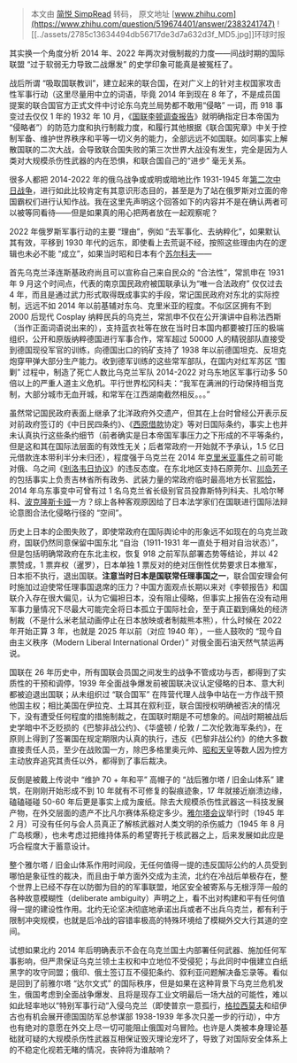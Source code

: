 > 本文由 [简悦 SimpRead](http://ksria.com/simpread/) 转码， 原文地址 [www.zhihu.com](https://www.zhihu.com/question/519674401/answer/2383241747) ![[../assets/2785c13634494db56717de3d7a632d3f_MD5.jpg]]环球时报​

其实换一个角度分析 2014 年、2022 年两次对俄制裁的力度——间战时期的国际联盟 “过于软弱无力导致二战爆发” 的史学印象可能真是被冤枉了。

战后所谓 “吸取国联教训”，建立起来的联合国，在对广义上的针对主权国家攻击性军事行动（这里尽量用中立的词语，毕竟 2014 年到现在 8 年了，不是成员国提案的联合国官方正式文件中讨论东乌克兰局势都不敢用“侵略” 一词，而 918 事变过去仅仅 1 年的 1932 年 10 月，《[国联李顿调查报告](https://www.zhihu.com/search?q=%E5%9B%BD%E8%81%94%E6%9D%8E%E9%A1%BF%E8%B0%83%E6%9F%A5%E6%8A%A5%E5%91%8A&search_source=Entity&hybrid_search_source=Entity&hybrid_search_extra=%7B%22sourceType%22%3A%22answer%22%2C%22sourceId%22%3A2383241747%7D)》就明确指定日本帝国为 “侵略者”）的防范力度和执行制裁力度，和履行其他根据《联合国宪章》中关于控制军备、维护世界秩序和平等一切义务的能力，全部远远不如国联。如同事实上解散国联的二次大战，会导致联合国失败的第三次世界大战没有发生，完全是因为人类对大规模杀伤性武器的内在恐惧，和联合国自己的“进步” 毫无关系。

很多人都把 2014-2022 年的俄乌战争或或明或暗地比作 1931-1945 年[第二次中日战争](https://www.zhihu.com/search?q=%E7%AC%AC%E4%BA%8C%E6%AC%A1%E4%B8%AD%E6%97%A5%E6%88%98%E4%BA%89&search_source=Entity&hybrid_search_source=Entity&hybrid_search_extra=%7B%22sourceType%22%3A%22answer%22%2C%22sourceId%22%3A2383241747%7D)，进行如此比较肯定有其意识形态目的，甚至是为了站在俄罗斯对立面的帝国霸权们进行认知作战。我在这里先声明这个回答如下的内容并不是在确认两者可以被等同看待——但是如果真的用心把两者放在一起观察呢？

2022 年俄罗斯军事行动的主要 “理由”，例如 “去军事化、去纳粹化”，如果默认其有效，平移到 1930 年代的远东，即使看上去荒诞不经，按照这些理由内在的逻辑也未必不能 “成立”，如果当时昭和日本有个[苏尔科夫](https://www.zhihu.com/search?q=%E8%8B%8F%E5%B0%94%E7%A7%91%E5%A4%AB&search_source=Entity&hybrid_search_source=Entity&hybrid_search_extra=%7B%22sourceType%22%3A%22answer%22%2C%22sourceId%22%3A2383241747%7D)——

首先乌克兰泽连斯基政府尚且可以宣称自己来自民众的 “合法性”，常凯申在 1931 年 9 月这个时间点，代表的南京国民政府被国联承认为“唯一合法政府” 仅仅过去 4 年，而且是通过武力形式取得既成事实的手段，常记国民政府对东北的实际控制，远远不如 2014 年以前基辅对东乌、克里米亚的程度。不似区区拥有不到 2000 后现代 Cosplay 纳粹民兵的乌克兰，常凯申不仅在公开演讲中自称法西斯（当作正面词语说出来的），支持蓝衣社等在放在当时日本国内都要被打压的极端组织，公开和原版纳粹德国进行军事合作，常军超过 50000 人的精锐部队直接受到德国现役军官的训练，向德国出口的钨矿支持了 1938 年以前德国坦克、反坦克炮穿甲弹大部分生产能力。收到德军训练的这些常军部队，在国内对红军苏区 “围剿” 过程中，制造了死亡人数比乌克兰军队 2014-2022 对乌东地区军事行动多 50 倍以上的严重人道主义危机。平行世界松冈科夫：“我军在满洲的行动保持相当克制，大部分城市无血开城，和常军在江西湖南截然相反。。。”

虽然常记国民政府表面上继承了北洋政府外交遗产，但其在上台时曾经公开表示反对前政府签订的《中日民四条约》、《[西原借款](https://www.zhihu.com/search?q=%E8%A5%BF%E5%8E%9F%E5%80%9F%E6%AC%BE&search_source=Entity&hybrid_search_source=Entity&hybrid_search_extra=%7B%22sourceType%22%3A%22answer%22%2C%22sourceId%22%3A2383241747%7D)协定》等对日国际条约，事实上也并未认真执行这些条约细节（前者确实是日本帝国军事压力之下形成的不平等条约，但是这和其在国际法层面的有效性无关；后者常政府一开始就不予承认，1.5 亿日元借款连本带利半分未归还），程度强于乌克兰在 2014 年[克里米亚事件](https://www.zhihu.com/search?q=%E5%85%8B%E9%87%8C%E7%B1%B3%E4%BA%9A%E4%BA%8B%E4%BB%B6&search_source=Entity&hybrid_search_source=Entity&hybrid_search_extra=%7B%22sourceType%22%3A%22answer%22%2C%22sourceId%22%3A2383241747%7D)之前可能对俄、乌之间《[别洛韦日协议](https://www.zhihu.com/search?q=%E5%88%AB%E6%B4%9B%E9%9F%A6%E6%97%A5%E5%8D%8F%E8%AE%AE&search_source=Entity&hybrid_search_source=Entity&hybrid_search_extra=%7B%22sourceType%22%3A%22answer%22%2C%22sourceId%22%3A2383241747%7D)》的违反态度。在东北地区支持石原莞尔、[川岛芳子](https://www.zhihu.com/search?q=%E5%B7%9D%E5%B2%9B%E8%8A%B3%E5%AD%90&search_source=Entity&hybrid_search_source=Entity&hybrid_search_extra=%7B%22sourceType%22%3A%22answer%22%2C%22sourceId%22%3A2383241747%7D)的包括事实上负责吉林省所有政务、武装力量的常政府临时最高地方长官[熙恰](https://www.zhihu.com/search?q=%E7%86%99%E6%81%B0&search_source=Entity&hybrid_search_source=Entity&hybrid_search_extra=%7B%22sourceType%22%3A%22answer%22%2C%22sourceId%22%3A2383241747%7D)，2014 年乌东事变中可曾有过 1 名乌克兰省长级别官员投靠斯特列科夫、扎哈尔琴科、[波克隆斯卡娅](https://www.zhihu.com/search?q=%E6%B3%A2%E5%85%8B%E9%9A%86%E6%96%AF%E5%8D%A1%E5%A8%85&search_source=Entity&hybrid_search_source=Entity&hybrid_search_extra=%7B%22sourceType%22%3A%22answer%22%2C%22sourceId%22%3A2383241747%7D)一方？综上各种客观原因给了日本法学家们在国联进行国际法辩论意图合法化侵略行径的 “空间”。

历史上日本的企图失败了，即使常政府在国际舆论中的形象远不如现在的乌克兰政府，国联仍然同意保留中国东北 “自治（1911-1931 年一直处于相对自治状态）”，但是包括明确常政府在东北主权，恢复 918 之前军队部署态势等结论，并以 42 票赞成，1 票弃权（暹罗），日本单独 1 票反对的绝对压倒性优势要求日本撤军，日本拒不执行，退出国联。**注意当时日本是国联常任理事国之一**，联合国安理会何时施加过迫使常任理事国退席的压力？中国方面观点长期以来对《李顿报告》和国联介入存在很大偏见，认为它偏袒日本，没有阻止侵略，但事实上报告在没有动用军事力量情况下尽最大可能完全将日本孤立于国际社会，至于真正戳到痛处的经济制裁（不是什么米老鼠动画停止在日本放映或者制裁熊本熊），什么时候在 2022 年开始正算 3 年，也就是 2025 年以前（对应 1940 年），一些人鼓吹的 “现今自由主义秩序（Modern Liberal International Order）” 对俄全面石油天然气禁运再说。

国联在 26 年历史中，所有国联会员国之间发生的战争不管成功与否，都得到了实质性的干预和调停，1939 年全面战争爆发前被国联决议认定侵略的日本、意大利都被迫退出国联；从未组织过 “联合国军” 在阵营代理人战争中站在一方作战干预他国主权；相比美国在伊拉克、土耳其在叙利亚，联合国授权明确被否决的情况下，没有遭受任何程度的措施制裁之，在国联时期是不可想象的。间战时期被战后史学暗中不乏贬损的《巴黎非战公约》、《华盛顿 / 伦敦 / 二次伦敦海军条约》，在原则上得到了签署国在规定期限内认真的执行，违反《巴黎非战公约》的绝大多数直接责任人员，至少在战败国一方，除巴多格里奥元帅、[昭和天皇](https://www.zhihu.com/search?q=%E6%98%AD%E5%92%8C%E5%A4%A9%E7%9A%87&search_source=Entity&hybrid_search_source=Entity&hybrid_search_extra=%7B%22sourceType%22%3A%22answer%22%2C%22sourceId%22%3A2383241747%7D)等数人因为控方主动放弃追究其责任以外，都得到了事后裁决。

反倒是被戴上传说中 “维护 70 + 年和平” 高帽子的 “战后雅尔塔 / 旧金山体系” 建筑，在刚刚开始形成不到 10 年就有不可修复的裂痕迹象，17 年就接近崩溃边缘，磕磕碰碰 50-60 年后更是事实上成为废纸。除去大规模杀伤性武器这一科技发展产物，在外交层面的遗产不比凡尔赛体系稳定多少。[雅尔塔会议](https://www.zhihu.com/search?q=%E9%9B%85%E5%B0%94%E5%A1%94%E4%BC%9A%E8%AE%AE&search_source=Entity&hybrid_search_source=Entity&hybrid_search_extra=%7B%22sourceType%22%3A%22answer%22%2C%22sourceId%22%3A2383241747%7D)举行时（1945 年 2 月）可没有任何与会人员真正了解核武器对人类文明的杀伤威力（1945 年 8 月广岛核爆），也未考虑过把维持体系的希望寄托于核武器之上，后来发展如此应是巧合程度大于蓄意设计。

整个雅尔塔 / 旧金山体系作用时间段，无任何值得一提的违反国际公约的人员受到哪怕是象征性的裁决，而且由于单方面外交成为主流，北约在冷战后单极存在，整个世界上已经不存在以防御为目的的军事联盟，地区安全被寄系与无根浮萍一般的各种故意模糊性（deliberate ambiguity）声明之上，看不出对构建和平有任何值得一提的建设性作用。北约无论坚决彻底地承诺出兵或者不出兵乌克兰，都有利于限制冲突规模，也就是后冷战的容错率极高的特殊环境给了模糊外交大行其道的空间。

试想如果北约 2014 年后明确表示不会在乌克兰国土内部署任何武器、施加任何军事影响，但严肃保证乌克兰领土主权和中立地位不受侵犯；与此同时中俄建立白纸黑字的攻守同盟；俄印、俄土签订互不侵犯条约、叙利亚问题解决备忘录等。看似是回到了前雅尔塔 “达尔文式” 的国际秩序，但是如果在这种背景下乌克兰危机发生，俄国考虑到全面战争爆发、且将是现存工业文明最后一场大战的可能性，难以如此轻率地以“特别军事行动“入侵乌克兰（即使普京一意孤行，[格拉西莫夫](https://www.zhihu.com/search?q=%E6%A0%BC%E6%8B%89%E8%A5%BF%E8%8E%AB%E5%A4%AB&search_source=Entity&hybrid_search_source=Entity&hybrid_search_extra=%7B%22sourceType%22%3A%22answer%22%2C%22sourceId%22%3A2383241747%7D)和绍伊古也有机会展开德国国防军总参谋部 1938-1939 年多次只差一步的行动），中方也有绝对的意愿在外交上尽一切可能阻止俄国对乌冒险。也许是人类被本身理论基础就可疑的大规模杀伤性武器互相保证毁灭理论宠坏了，导致了对国际安全体系上的不稳定化视若无睹的情况，丧钟将为谁敲响？